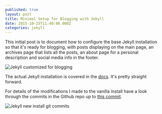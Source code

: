 ```yaml
---
published: true
layout: post
title: Minimal Setup for Blogging with Jekyll
date: 2015-10-25T11:40:00.000Z
categories: jekyll
---
```




This initial post is to document how to configure the base Jekyll installation so that it's ready for blogging, with posts displaying on the main page, an archives page that lists all the posts, an about page for a personal description and social media info in the footer.

![Jekyll customized for blogging]({{site.baseurl}}/_drafts/customized-jekyll-for-blogging.png)


The actual Jekyll installation is covered in the [docs](http://jekyllrb.com/docs/quickstart/). It's pretty straight forward.

For details of the modifications I made to the vanilla install have a look through the commits in the Github repo up to [this commit](https://github.com/mjgs/mjgs.github.io/commit/adf2a56ddf5427029ae0c65fe300e6e2a4366117).

![Jekyll new install git commits]({{site.baseurl}}/_drafts/github-jekyll-new-install-commits.png)
